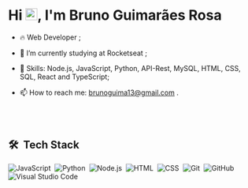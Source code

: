 <h1 align="left">Hi <img src="https://raw.githubusercontent.com/kaueMarques/kaueMarques/master/hi.gif" width="24px">, I'm Bruno Guimarães Rosa</h1>

- 🔥  Web Developer ;

- 🔭 I’m currently studying at Rocketseat ;

- 🌱 Skills: Node.js, JavaScript, Python, API-Rest, MySQL, HTML, CSS, SQL, React and TypeScript;

- 📫 How to reach me: brunoguima13@gmail.com .


<br><br>

## 🛠 &nbsp;Tech Stack

![JavaScript](https://img.shields.io/badge/-JavaScript-05122A?style=flat&logo=javascript)&nbsp;
![Python](https://img.shields.io/badge/-Python-05122A?style=flat&logo=python)&nbsp;
![Node.js](https://img.shields.io/badge/-Node.js-05122A?style=flat&logo=node.js)&nbsp;
![HTML](https://img.shields.io/badge/-HTML-05122A?style=flat&logo=HTML5)&nbsp;
![CSS](https://img.shields.io/badge/-CSS-05122A?style=flat&logo=CSS3&logoColor=1572B6)&nbsp;
![Git](https://img.shields.io/badge/-Git-05122A?style=flat&logo=git)&nbsp;
![GitHub](https://img.shields.io/badge/-GitHub-05122A?style=flat&logo=github)&nbsp;
![Visual Studio Code](https://img.shields.io/badge/-Visual%20Studio%20Code-05122A?style=flat&logo=visual-studio-code&logoColor=007ACC)&nbsp;
